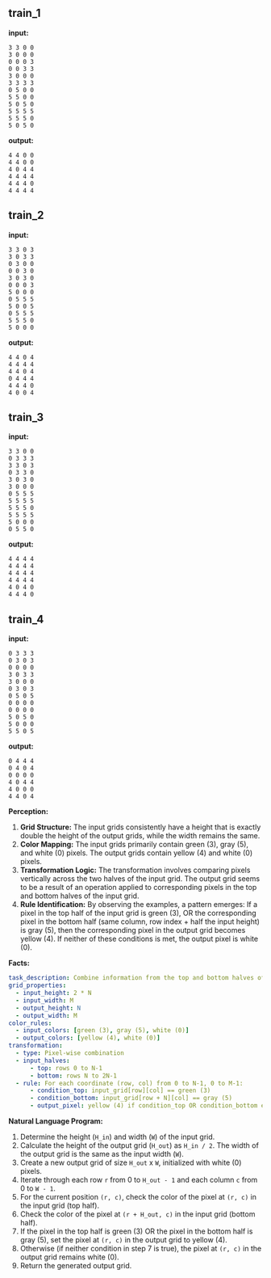 
## train_1

**input:**
```
3 3 0 0
3 0 0 0
0 0 0 3
0 0 3 3
3 0 0 0
3 3 3 3
0 5 0 0
5 5 0 0
5 0 5 0
5 5 5 5
5 5 5 0
5 0 5 0
```


**output:**
```
4 4 0 0
4 4 0 0
4 0 4 4
4 4 4 4
4 4 4 0
4 4 4 4
```


## train_2

**input:**
```
3 3 0 3
3 0 3 3
0 3 0 0
0 0 3 0
3 0 3 0
0 0 0 3
5 0 0 0
0 5 5 5
5 0 0 5
0 5 5 5
5 5 5 0
5 0 0 0
```


**output:**
```
4 4 0 4
4 4 4 4
4 4 0 4
0 4 4 4
4 4 4 0
4 0 0 4
```


## train_3

**input:**
```
3 3 0 0
0 3 3 3
3 3 0 3
0 3 3 0
3 0 3 0
3 0 0 0
0 5 5 5
5 5 5 5
5 5 5 0
5 5 5 5
5 0 0 0
0 5 5 0
```


**output:**
```
4 4 4 4
4 4 4 4
4 4 4 4
4 4 4 4
4 0 4 0
4 4 4 0
```


## train_4

**input:**
```
0 3 3 3
0 3 0 3
0 0 0 0
3 0 3 3
3 0 0 0
0 3 0 3
0 5 0 5
0 0 0 0
0 0 0 0
5 0 5 0
5 0 0 0
5 5 0 5
```


**output:**
```
0 4 4 4
0 4 0 4
0 0 0 0
4 0 4 4
4 0 0 0
4 4 0 4
```

**Perception:**

1.  **Grid Structure:** The input grids consistently have a height that is exactly double the height of the output grids, while the width remains the same.
2.  **Color Mapping:** The input grids primarily contain green (3), gray (5), and white (0) pixels. The output grids contain yellow (4) and white (0) pixels.
3.  **Transformation Logic:** The transformation involves comparing pixels vertically across the two halves of the input grid. The output grid seems to be a result of an operation applied to corresponding pixels in the top and bottom halves of the input grid.
4.  **Rule Identification:** By observing the examples, a pattern emerges: If a pixel in the top half of the input grid is green (3), OR the corresponding pixel in the bottom half (same column, row index + half the input height) is gray (5), then the corresponding pixel in the output grid becomes yellow (4). If neither of these conditions is met, the output pixel is white (0).

**Facts:**


```yaml
task_description: Combine information from the top and bottom halves of the input grid based on specific color rules to generate the output grid.
grid_properties:
  - input_height: 2 * N
  - input_width: M
  - output_height: N
  - output_width: M
color_rules:
  - input_colors: [green (3), gray (5), white (0)]
  - output_colors: [yellow (4), white (0)]
transformation:
  - type: Pixel-wise combination
  - input_halves:
      - top: rows 0 to N-1
      - bottom: rows N to 2N-1
  - rule: For each coordinate (row, col) from 0 to N-1, 0 to M-1:
      - condition_top: input_grid[row][col] == green (3)
      - condition_bottom: input_grid[row + N][col] == gray (5)
      - output_pixel: yellow (4) if condition_top OR condition_bottom else white (0)
```


**Natural Language Program:**

1.  Determine the height (`H_in`) and width (`W`) of the input grid.
2.  Calculate the height of the output grid (`H_out`) as `H_in / 2`. The width of the output grid is the same as the input width (`W`).
3.  Create a new output grid of size `H_out` x `W`, initialized with white (0) pixels.
4.  Iterate through each row `r` from 0 to `H_out - 1` and each column `c` from 0 to `W - 1`.
5.  For the current position `(r, c)`, check the color of the pixel at `(r, c)` in the input grid (top half).
6.  Check the color of the pixel at `(r + H_out, c)` in the input grid (bottom half).
7.  If the pixel in the top half is green (3) OR the pixel in the bottom half is gray (5), set the pixel at `(r, c)` in the output grid to yellow (4).
8.  Otherwise (if neither condition in step 7 is true), the pixel at `(r, c)` in the output grid remains white (0).
9.  Return the generated output grid.
